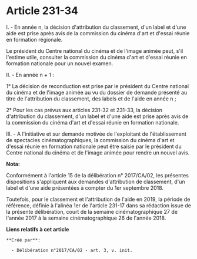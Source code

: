 # Article 231-34

I. - En année n, la décision d'attribution du classement, d'un label et d'une aide est prise après avis de la commission du
cinéma d'art et d'essai réunie en formation régionale.

Le président du Centre national du cinéma et de l'image animée peut, s'il l'estime utile, consulter la commission du cinéma
d'art et d'essai réunie en formation nationale pour un nouvel examen.

II. - En année n + 1 :

1° La décision de reconduction est prise par le président du Centre national du cinéma et de l'image animée au vu du dossier
de demande présenté au titre de l'attribution du classement, des labels et de l'aide en année n ;

2° Pour les cas prévus aux articles 231-32 et 231-33, la décision d'attribution du classement, d'un label et d'une aide est
prise après avis de la commission du cinéma d'art et d'essai réunie en formation nationale.

III. - A l'initiative et sur demande motivée de l'exploitant de l'établissement de spectacles cinématographiques, la
commission du cinéma d'art et d'essai réunie en formation nationale peut être saisie par le président du Centre national du
cinéma et de l'image animée pour rendre un nouvel avis.

**Nota:**

Conformément à l'article 15 de la délibération n° 2017/CA/02, les présentes dispositions s'appliquent aux demandes
d'attribution de classement, d'un label et d'une aide présentées à compter du 1er septembre 2018.

Toutefois, pour le classement et l'attribution de l'aide en 2019, la période de référence, définie à l'alinéa 1er de
l'article 231-17 dans sa rédaction issue de la présente délibération, court de la semaine cinématographique 27 de l'année
2017 à la semaine cinématographique 26 de l'année 2018.

**Liens relatifs à cet article**

	**Créé par**:

	  - Délibération n°2017/CA/02 - art. 3, v. init.
